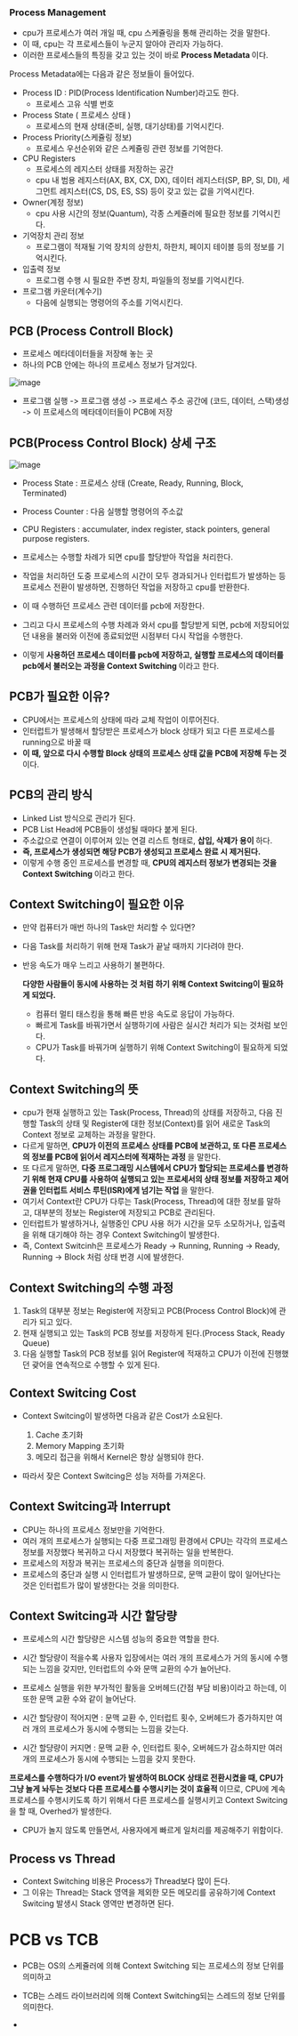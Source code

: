 <h3> Process Management </h3>

- cpu가 프로세스가 여러 개일 때, cpu 스케쥴링을 통해 관리하는 것을 말한다.
- 이 때, cpu는 각 프로세스들이 누군지 알아야 관리자 가능하다.
- 이러한 프로세스들의 특징을 갖고 있는 것이 바로 <b> Process Metadata </b> 이다.

Process Metadata에는 다음과 같은 정보들이 들어있다.
- Process ID : PID(Process Identification Number)라고도 한다.
    - 프로세스 고유 식별 번호
- Process State ( 프로세스 상태 )
    - 프로세스의 현재 상태(준비, 실행, 대기상태)를 기억시킨다.
- Process Priority(스케쥴링 정보)
    - 프로세스 우선순위와 같은 스케쥴링 관련 정보를 기억한다.
- CPU Registers
    - 프로세스의 레지스터 상태를 저장하는 공간
    - cpu 내 범용 레지스터(AX, BX, CX, DX), 데이터 레지스터(SP, BP, SI, DI), 세그먼트 레지스터(CS, DS, ES, SS) 등이 갖고 있는 값을 기억시킨다.
- Owner(계정 정보)
    - cpu 사용 시간의 정보(Quantum), 각종 스케쥴러에 필요한 정보를 기억시킨다.
- 기억장치 관리 정보
    - 프로그램이 적재될 기억 장치의 상한치, 하한치, 페이지 테이블 등의 정보를 기억시킨다.
- 입출력 정보
    - 프로그램 수행 시 필요한 주변 장치, 파일들의 정보를 기억시킨다.
- 프로그램 카운터(계수기)
    - 다음에 실행되는 명령어의 주소를 기억시킨다.


<h2> PCB (Process Controll Block) </h2>

- 프로세스 메타데이터들을 저장해 놓는 곳
- 하나의 PCB 안에는 하나의 프로세스 정보가 담겨있다.

![image](https://github.com/youbeen2798/CS-study_for_interview/assets/62228401/a028dab3-df6a-482d-98e9-58838ed9dfe0)

- 프로그램 실행 -> 프로그램 생성 -> 프로세스 주소 공간에 (코드, 데이터, 스택)생성 -> 이 프로세스의 메타데이터들이 PCB에 저장

<h2> PCB(Process Control Block) 상세 구조 </h2>

![image](https://github.com/youbeen2798/CS-study_for_interview/assets/62228401/a02d955a-e01c-4593-bb0f-ef1173f4c4b4)

- Process State : 프로세스 상태 (Create, Ready, Running, Block, Terminated)
- Process Counter : 다음 실행할 명령어의 주소값
- CPU Registers : accumulater, index register, stack pointers, general purpose registers.

- 프로세스는 수행할 차례가 되면 cpu를 할당받아 작업을 처리한다.
- 작업을 처리하던 도중 프로세스의 시간이 모두 경과되거나 인터럽트가 발생하는 등 프로세스 전환이 발생하면, 진행하던 작업을 저장하고 cpu를 반환한다.
- 이 때 수행하던 프로세스 관련 데이터를 pcb에 저장한다.
- 그리고 다시 프로세스의 수행 차례과 와서 cpu를 할당받게 되면, pcb에 저장되어있던 내용을 불러와 이전에 종료되었떤 시점부터 다시 작업을 수행한다.
- 이렇게 <b> 사용하던 프로세스 데이터를 pcb에 저장하고, 실행할 프로세스의 데이터를 pcb에서 불러오는 과정을 Context Switching </b> 이라고 한다.

<h2> PCB가 필요한 이유? </h2>

- CPU에서는 프로세스의 상태에 따라 교체 작업이 이루어진다.
- 인터럽트가 발생해서 할당받은 프로세스가 block 상태가 되고 다른 프로세스를 running으로 바꿀 때
- <b> 이 때, 앞으로 다시 수행할 Block 상태의 프로세스 상태 값을 PCB에 저장해 두는 것 </b> 이다.

<h2> PCB의 관리 방식 </h2>

- Linked List 방식으로 관리가 된다.
- PCB List Head에 PCB들이 생성될 때마다 붙게 된다.
- 주소값으로 연결이 이루어져 있는 연결 리스트 형태로, <b> 삽입, 삭제가 용이 </b> 하다.
- <b> 즉, 프로세스가 생성되면 해당 PCB가 생성되고 프로세스 완료 시 제거된다. </b>
- 이렇게 수행 중인 프로세스를 변경할 때, <b> CPU의 레지스터 정보가 변경되는 것을 Context Switching </b> 이라고 한다.

<h2> Context Switching이 필요한 이유 </h2>

- 만약 컴퓨터가 매번 하나의 Task만 처리할 수 있다면?
- 다음 Task를 처리하기 위해 현재 Task가 끝날 때까지 기다려야 한다.
- 반응 속도가 매우 느리고 사용하기 불편하다.

  <b> 다양한 사람들이 동시에 사용하는 것 처럼 하기 위해 Context Switcing이 필요하게 되었다. </b>
  - 컴퓨터 멀티 태스킹을 통해 빠른 반응 속도로 응답이 가능하다.
  - 빠르게 Task를 바꿔가면서 실행하기에 사람은 실시간 처리가 되는 것처럼 보인다.
  - CPU가 Task를 바꿔가며 실행하기 위해 Context Switching이 필요하게 되었다.

 <h2> Context Switching의 뜻 </h2>

- cpu가 현재 실행하고 있는 Task(Process, Thread)의 상태를 저장하고, 다음 진행할 Task의 상태 및 Register에 대한 정보(Context)를 읽어 새로운 Task의 Context 정보로 교체하는 과정을 말한다.
- 다르게 말하면, <b> CPU가 이전의 프로세스 상태를 PCB에 보관하고, 또 다른 프로세스의 정보를 PCB에 읽어서 레지스터에 적재하는 과정 </b> 을 말한다.
- 또 다르게 말하면, <b> 다중 프로그래밍 시스템에서 CPU가 할당되는 프로세스를 변경하기 위해 현재 CPU를 사용하여 실행되고 있는 프로세서의 상태 정보를 저장하고 제어권을 인터럽트 서비스 루틴(ISR)에게 넘기는 작업 </b>을 말한다.
-  여기서 Context란 CPU가 다루는 Task(Process, Thread)에 대한 정보를 말하고, 대부분의 정보는 Register에 저장되고 PCB로 관리된다.
-  인터럽트가 발생하거나, 실행중인 CPU 사용 허가 시간을 모두 소모하거나, 입출력을 위해 대기해야 하는 경우 Context Switching이 발생한다.
-  즉, Context Switcinh은 프로세스가 Ready -> Running, Running -> Ready, Running -> Block 처럼 상태 번경 시에 발생한다.

<h2> Context Switching의 수행 과정 </h2>

1. Task의 대부분 정보는 Register에 저장되고 PCB(Process Control Block)에 관리가 되고 있다.
2. 현재 실행되고 있는 Task의 PCB 정보를 저장하게 된다.(Process Stack, Ready Queue)
3. 다음 실행할 Task의 PCB 정보를 읽어 Register에 적재하고 CPU가 이전에 진행했던 괒어을 연속적으로 수행할 수 있게 된다.

<h2> Context Switcing Cost </h2>

- Context Switcing이 발생하면 다음과 같은 Cost가 소요된다.
  1. Cache 초기화
  2. Memory Mapping 초기화
  3. 메모리 접근을 위해서 Kernel은 항상 실행되야 한다.

- 따라서 잦은 Context Switcing은 성능 저하를 가져온다.

<h2> Context Switcing과 Interrupt </h2>

- CPU는 하나의 프로세스 정보만을 기억한다.
- 여러 개의 프로세스가 실행되는 다중 프로그래밍 환경에서 CPU는 각각의 프로세스 정보를 저장했다 복귀하고 다시 저장했다 복귀하는 일을 반복한다.
- 프로세스의 저장과 복귀는 프로세스의 중단과 실행을 의미한다.
- 프로세스의 중단과 실행 시 인터럽트가 발생하므로, 문맥 교환이 많이 일어난다는 것은 인터럽트가 많이 발생한다는 것을 의미한다.

<h2> Context Switcing과 시간 할당량 </h2>

- 프로세스의 시간 할당량은 시스템 성능의 중요한 역할을 한다.
- 시간 할당량이 적을수록 사용자 입장에서는 여러 개의 프로세스가 거의 동시에 수행되는 느낌을 갖지만, 인터럽트의 수와 문맥 교환의 수가 늘어난다.
- 프로세스 실행을 위한 부가적인 활동을 오버헤드(간점 부담 비용)이라고 하는데, 이 또한 문맥 교환 수와 같이 늘어난다.

- 시간 할당량이 적어지면 : 문맥 교환 수, 인터럽트 횟수, 오버헤드가 증가하지만 여러 개의 프로세스가 동시에 수행되는 느낌을 갖는다.
- 시간 할댱량이 커지면 : 문맥 교환 수, 인터럽트 횟수, 오버헤드가 감소하지만 여러 개의 프로세스가 동시에 수행되는 느낌을 갖지 못한다.

<b> 프로세스를 수행하다가 I/O event가 발생하여 BLOCK 상태로 전환시켰을 때, CPU가 그냥 놀게 놔두는 것보다 다른 프로세스를 수행시키는 것이 효율적 </b> 이므로, CPU에 계속 프로세스를 수행시키도록 하기 위해서 다른 프로세스를 실행시키고 Context Switcing을 할 때, Overhed가 발생한다.

- CPU가 놀지 않도록 만들면서, 사용자에게 빠르게 일처리를 제공해주기 위함이다.

<h2> Process vs Thread </h2>

- Context Switching 비용은 Process가 Thread보다 많이 든다.
- 그 이유는 Thread는 Stack 영역을 제외한 모든 메모리를 공유하기에 Context Switcing 발생시 Stack 영역만 변경하면 된다.

<h1> PCB vs TCB </h1>

- PCB는 OS의 스케쥴러에 의해 Context Switching 되는 프로세스의 정보 단위를 의미하고
- TCB는 스레드 라이브러리에 의해 Context Switching되는 스레드의 정보 단위를 의미한다.

- 
